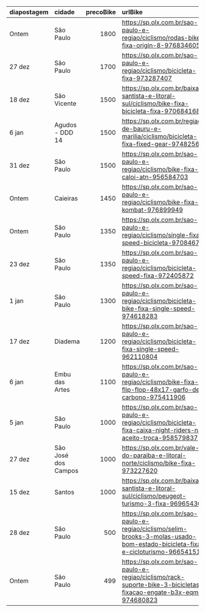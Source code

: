 | diapostagem   | cidade              |   precoBike | urlBike                                                                                                                         |
|:--------------|:--------------------|------------:|:--------------------------------------------------------------------------------------------------------------------------------|
| Ontem         | São Paulo           |        1800 | https://sp.olx.com.br/sao-paulo-e-regiao/ciclismo/rodas-bike-fixa-origin-8-976834605                                            |
| 27 dez        | São Paulo           |        1700 | https://sp.olx.com.br/sao-paulo-e-regiao/ciclismo/bicicleta-fixa-973287407                                                      |
| 18 dez        | São Vicente         |        1500 | https://sp.olx.com.br/baixada-santista-e-litoral-sul/ciclismo/bike-fixa-bicicleta-fixa-970684168                                |
| 6 jan         | Agudos - DDD 14     |        1500 | https://sp.olx.com.br/regiao-de-bauru-e-marilia/ciclismo/bicicleta-fixa-fixed-gear-974825695                                    |
| 31 dez        | São Paulo           |        1500 | https://sp.olx.com.br/sao-paulo-e-regiao/ciclismo/bike-fixa-caloi-atn-956584703                                                 |
| Ontem         | Caieiras            |        1450 | https://sp.olx.com.br/sao-paulo-e-regiao/ciclismo/bike-fixa-kombat-976899949                                                    |
| Ontem         | São Paulo           |        1350 | https://sp.olx.com.br/sao-paulo-e-regiao/ciclismo/single-fixa-speed-bicicleta-970846740                                         |
| 23 dez        | São Paulo           |        1350 | https://sp.olx.com.br/sao-paulo-e-regiao/ciclismo/bicicleta-speed-fixa-972405872                                                |
| 1 jan         | São Paulo           |        1300 | https://sp.olx.com.br/sao-paulo-e-regiao/ciclismo/bicicleta-bike-fixa-single-speed-974618283                                    |
| 17 dez        | Diadema             |        1200 | https://sp.olx.com.br/sao-paulo-e-regiao/ciclismo/bicicleta-fixa-single-speed-962110804                                         |
| 6 jan         | Embu das Artes      |        1100 | https://sp.olx.com.br/sao-paulo-e-regiao/ciclismo/bike-fixa-flip-flop-48x17-garfo-de-carbono-975411906                          |
| 5 jan         | São Paulo           |        1000 | https://sp.olx.com.br/sao-paulo-e-regiao/ciclismo/bicicleta-fixa-caixa-night-riders-nao-aceito-troca-958579837                  |
| 27 dez        | São José dos Campos |        1000 | https://sp.olx.com.br/vale-do-paraiba-e-litoral-norte/ciclismo/bike-fixa-973227620                                              |
| 15 dez        | Santos              |        1000 | https://sp.olx.com.br/baixada-santista-e-litoral-sul/ciclismo/peugeot-turismo-3-fixa-969654306                                  |
| 28 dez        | São Paulo           |         500 | https://sp.olx.com.br/sao-paulo-e-regiao/ciclismo/selim-brooks-3-molas-usado-bom-estado-bicicleta-fixa-e-cicloturismo-966541514 |
| Ontem         | São Paulo           |         499 | https://sp.olx.com.br/sao-paulo-e-regiao/ciclismo/rack-suporte-bike-3-bicicletas-fixacao-engate-b3x-eqmax-974680823             |